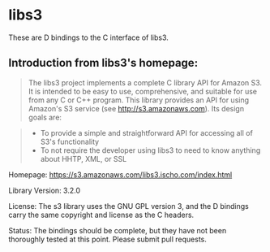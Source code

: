 libs3
====

These are D bindings to the C interface of libs3.

Introduction from libs3's homepage:
---
> The libs3 project implements a complete C library API for Amazon S3. It is intended to be easy to use, comprehensive, and suitable for use from any C or C++ program. 
> This library provides an API for using Amazon's S3 service (see http://s3.amazonaws.com). Its design goals are: 

>  - To provide a simple and straightforward API for accessing all of S3's functionality
>  - To not require the developer using libs3 to need to know anything about HHTP, XML, or SSL

Homepage: https://s3.amazonaws.com/libs3.ischo.com/index.html

Library Version: 3.2.0

License: The s3 library uses the GNU GPL version 3, and the D bindings carry
the same copyright and license as the C headers.

Status: The bindings should be complete, but they have not been thoroughly
tested at this point. Please submit pull requests.
